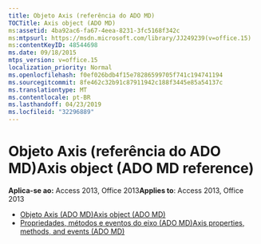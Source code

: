 ```yaml
---
title: Objeto Axis (referência do ADO MD)
TOCTitle: Axis object (ADO MD)
ms:assetid: 4ba92ac6-fa67-4eea-8231-3fc5168f342c
ms:mtpsurl: https://msdn.microsoft.com/library/JJ249239(v=office.15)
ms:contentKeyID: 48544698
ms.date: 09/18/2015
mtps_version: v=office.15
localization_priority: Normal
ms.openlocfilehash: f0ef026bdb4f15e78286599705f741c194741194
ms.sourcegitcommit: 8fe462c32b91c87911942c188f3445e85a54137c
ms.translationtype: MT
ms.contentlocale: pt-BR
ms.lasthandoff: 04/23/2019
ms.locfileid: "32296889"
---
```

# <a name="axis-object-ado-md-reference"></a><span data-ttu-id="cc3d1-102">Objeto Axis (referência do ADO MD)</span><span class="sxs-lookup"><span data-stu-id="cc3d1-102">Axis object (ADO MD reference)</span></span>

<span data-ttu-id="cc3d1-103">**Aplica-se ao:** Access 2013, Office 2013</span><span class="sxs-lookup"><span data-stu-id="cc3d1-103">**Applies to**: Access 2013, Office 2013</span></span>

- [<span data-ttu-id="cc3d1-104">Objeto Axis (ADO MD)</span><span class="sxs-lookup"><span data-stu-id="cc3d1-104">Axis object (ADO MD)</span></span>](axis-object-ado-md.md)
- [<span data-ttu-id="cc3d1-105">Propriedades, métodos e eventos do eixo (ADO MD)</span><span class="sxs-lookup"><span data-stu-id="cc3d1-105">Axis properties, methods, and events (ADO MD)</span></span>](axis-properties-methods-and-events-ado-md.md)

